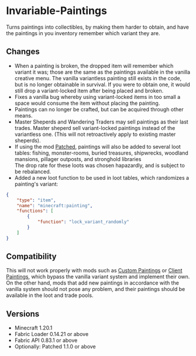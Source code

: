 # Invariable-Paintings

Turns paintings into collectibles, by making them harder to obtain, and have the paintings in you inventory remember which variant they are.

## Changes

- When a painting is broken, the dropped item will remember which variant it was; those are the same as the paintings available in the vanilla creative menu. The vanilla variantless painting still exists in the code, but is no longer obtainable in survival. If you were to obtain one, it would still drop a variant-locked item after being placed and broken.  
- Fixes a vanilla bug whereby using variant-locked items in too small a space would consume the item without placing the painting.
- Paintings can no longer be crafted, but can be acquired through other means.
- Master Sheperds and Wandering Traders may sell paintings as their last trades.
Master sheperd sell variant-locked paintings instead of the variantless one. (This will not retroactively apply to existing master sheperds).
- If using the mod [Patched](https://modrinth.com/mod/patched), paintings will also be added to several loot tables: fishing, monster-rooms, buried treasures, shipwrecks, woodland mansions, pillager outposts, and stronghold libraries  
The drop rate for these loots was chosen hapazardly, and is subject to be rebalanced.
- Added a new loot function to be used in loot tables, which randomizes a painting's variant:
```json
{
	"type": "item",
	"name": "minecraft:painting",
	"functions": [
		{
			"function": "lock_variant_randomly"
		}
	]
}
```

## Compatibility

This will not work properly with mods such as [Custom Paintings](https://modrinth.com/mod/custom-paintings-mod) or [Client Paintings](https://modrinth.com/mod/client-paintings), which bypass the vanilla variant system and implement their own.
On the other hand, mods that add new paintings in accordance with the vanilla system should not pose any problem, and their paintings should be available in the loot and trade pools.

## Versions

- Minecraft 1.20.1
- Fabric Loader 0.14.21 or above
- Fabric API 0.83.1 or above
- Optionally: Patched 1.1.0 or above
